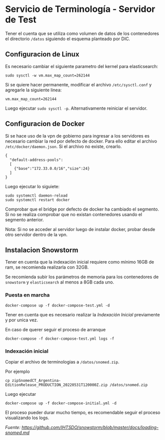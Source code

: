 # Servicio de Terminología - Servidor de Test

Tener el cuenta que se utiliza como volumen de datos de los contenedores el directorio `/datos` siguiendo el esquema planteado por DIC.

## Configuracion de Linux
Es necesario cambiar el siguiente parametro del kernel para elasticsearch:

`
sudo sysctl -w vm.max_map_count=262144
`

Si se quiere hacer permanente, modificar el archivo `/etc/sysctl.conf` y agregarle la siguiente linea:

`
vm.max_map_count=262144
`

Luego ejecutar `sudo sysctl -p`. Alternativamente reiniciar el servidor.


## Configuracion de Docker
Si se hace uso de la vpn de gobierno para ingresar a los servidores es necesario cambiar la red por defecto de docker. Para ello editar el archivo `/etc/docker/daemon.json`. Si el archivo no existe, crearlo.

```
{
  "default-address-pools":
  [
    {"base":"172.33.0.0/16","size":24}
  ]
}
```

Luego ejecutar lo siguiete:
``` 
sudo systemctl daemon-reload
sudo systemctl restart docker
```
Comprobar que el bridge por defecto de docker ha cambiado el segmento. Si no se realiza comprobar que no existan contenedores usando el segmento anterior.

Nota: Si no se acceder al servidor luego de instalar docker, probar desde otro servidor dentro de la vpn.

## Instalacion Snowstorm 

Tener en cuenta que la indexación inicial requiere como mínimo 16GB de ram, se recomienda realizarla con 32GB.

Se recomienda subir los parámetros de memoria para los contenedores de `snowstorm` y `elasticsearch` al menos a 8GB cada uno.

### Puesta en marcha

`docker-compose up -f docker-compose-test.yml -d`

Tener en cuenta que es necesario realizar la *Indexación Inicial* previamente y por unica vez.

En caso de querer seguir el proceso de arranque

`docker-compose -f docker-compose-test.yml logs -f`


### Indexación inicial
Copiar el archivo de terminologias a `/datos/snomed.zip`.

Por ejemplo

`cp zipSnomedCT_Argentina-EditionRelease_PRODUCTION_20220531T120000Z.zip /datos/snomed.zip`

Luego ejecutar 

`docker-compose up -f docker-compose-initial.yml -d`

El proceso pueder durar mucho tiempo, es recomendable seguir el proceso visualizando los logs. 



*Fuente:
https://github.com/IHTSDO/snowstorm/blob/master/docs/loading-snomed.md*



